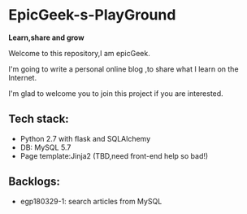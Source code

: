 # EpicGeek-s-PlayGround
**Learn,share and grow** 

Welcome to this repository,I am epicGeek.

I'm going to write a personal online blog ,to share what I learn on the Internet.

I'm glad to welcome you to join this project if you are interested.

## Tech stack:
- Python 2.7 with flask and SQLAlchemy
- DB: MySQL 5.7
- Page template:Jinja2 (TBD,need front-end help so bad!)


## Backlogs:
- egp180329-1: search articles from MySQL